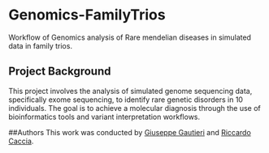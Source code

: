 # Genomics-FamilyTrios

Workflow of Genomics analysis of Rare mendelian diseases in simulated data in family trios.

## Project Background
This project involves the analysis of simulated genome sequencing data, specifically exome sequencing, to identify rare genetic disorders in 10 individuals.
The goal is to achieve a molecular diagnosis through the use of bioinformatics tools and variant interpretation workflows.

##Authors 
This work was conducted by [Giuseppe Gautieri](https://github.com/GautieriGiuseppe) and [Riccardo Caccia](https://github.com/riccardocaccia).
